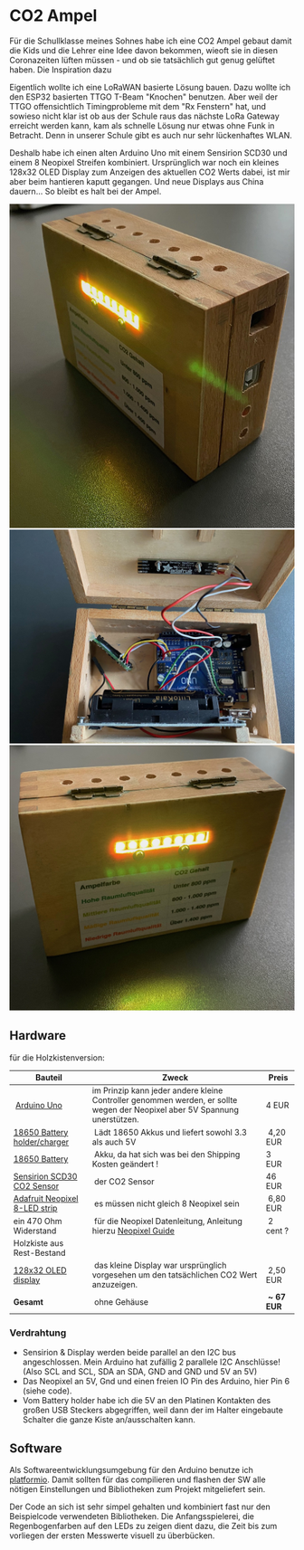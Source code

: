# CO2 Ampel

Für die Schullklasse meines Sohnes habe ich eine CO2 Ampel gebaut  damit die Kids und die Lehrer eine Idee davon bekommen, wieoft sie in diesen Coronazeiten lüften müssen - 
und ob sie tatsächlich gut genug gelüftet haben. Die Inspiration dazu 


Eigentlich wollte ich eine LoRaWAN basierte Lösung bauen. 
Dazu wollte ich den ESP32 basierten TTGO T-Beam "Knochen" benutzen.
Aber weil der TTGO offensichtlich Timingprobleme mit dem "Rx Fenstern" hat, und sowieso nicht klar ist ob aus der Schule raus das nächste LoRa Gateway erreicht werden kann, 
kam als schnelle Lösung nur etwas ohne Funk in Betracht. Denn in unserer Schule gibt es auch nur sehr lückenhaftes WLAN. 

Deshalb habe ich einen alten Arduino Uno mit einem Sensirion SCD30 und einem 8 Neopixel Streifen kombiniert. Ursprünglich war noch ein kleines 128x32 OLED Display zum Anzeigen des aktuellen CO2 Werts dabei, ist mir aber beim hantieren kaputt gegangen. Und neue Displays aus China dauern... 
So bleibt es halt bei der Ampel.

![CO2](img/IMG_0434.jpeg)
![CO2](img/IMG_0435.jpeg)
![CO2](img/IMG_0432.jpeg)


## Hardware 

für die Holzkistenversion:

| Bauteil | Zweck | Preis |
|------|----|----|
| [Arduino Uno](https://de.aliexpress.com/item/32932088536.html?spm=a2g0o.productlist.0.0.74a383c8rIANiR) | im Prinzip kann jeder andere kleine Controller genommen werden, er sollte wegen der Neopixel aber 5V Spannung unerstützen. | 4 EUR |
| [18650 Battery holder/charger](https://de.aliexpress.com/item/4000411334298.html?spm=a2g0s.9042311.0.0.7d914c4dkW0b2I) | Lädt 18650 Akkus und liefert sowohl 3.3 als auch 5V | 4,20 EUR| 
| [18650 Battery](https://de.aliexpress.com/item/4000473717342.html?spm=a2g0o.detail.1000060.1.60a04abfdqh1094) | Akku, da hat sich was bei den Shipping Kosten geändert ! | 3 EUR  | 
| [Sensirion SCD30 CO2 Sensor](https://www.digikey.de/products/de/sensors-transducers/gas-sensors/530?k=sensirion%20scd30) | der CO2 Sensor | 46 EUR | 
| [Adafruit Neopixel 8-LED strip](https://www.digikey.de/product-detail/de/adafruit-industries-llc/2867/1528-1593-ND/5875801) | es müssen nicht gleich 8 Neopixel sein | 6,80 EUR | 
| ein 470 Ohm Widerstand | für die Neopixel Datenleitung, Anleitung hierzu [Neopixel Guide](https://learn.adafruit.com/adafruit-neopixel-uberguide/basic-connections) | 2 cent ? | 
| Holzkiste aus Rest-Bestand
| [128x32 OLED display](https://de.aliexpress.com/item/32672327708.html?spm=a2g0s.9042311.0.0.6b364c4d8kBq0N) | das kleine Display war ursprünglich vorgesehen um den tatsächlichen CO2 Wert anzuzeigen. | 2,50 EUR| 
| **Gesamt** | ohne Gehäuse | **~ 67 EUR** |
  
### Verdrahtung

- Sensirion & Display werden beide parallel an den I2C bus angeschlossen. 
  Mein Arduino hat zufällig 2 parallele I2C Anschlüsse! (Also SCL and SCL, SDA an SDA, GND and GND und 5V an 5V)
- Das Neopixel an 5V, Gnd und einen freien IO Pin des Arduino, hier Pin 6 (siehe code).
- Vom Battery holder habe ich die 5V an den Platinen Kontakten des großen USB Steckers abgegriffen,  weil dann der im Halter eingebaute Schalter die ganze Kiste an/ausschalten kann.  

## Software

Als Softwareentwicklungsumgebung für den Arduino benutze ich [platformio](https://platformio.org/). Damit sollten für das compilieren und flashen der SW alle nötigen Einstellungen und Bibliotheken zum Projekt mitgeliefert sein. 

Der Code an sich ist sehr simpel gehalten und kombiniert fast nur den Beispielcode verwendeten Bibliotheken.
Die Anfangsspielerei, die Regenbogenfarben auf den LEDs zu zeigen dient dazu, die Zeit bis zum vorliegen der ersten Messwerte visuell zu überbücken.

